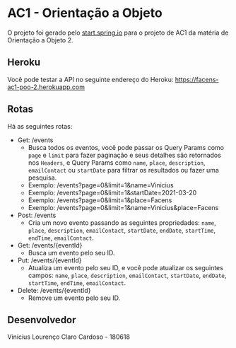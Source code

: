 # AC1 - Orientação a Objeto

O projeto foi gerado pelo [start.spring.io](https://start.spring.io/#!type=maven-project&language=java&platformVersion=2.4.4.RELEASE&packaging=jar&jvmVersion=11&groupId=com.h4ad&artifactId=ac1&name=ac1&description=O%20projeto%20de%20AC1%20de%20Orienta%C3%A7%C3%A3o%20a%20Objetos%20-%202&packageName=com.h4ad.ac1&dependencies=devtools,web,data-jpa,h2,postgresql,restdocs) para o projeto de AC1 da matéria de Orientação a Objeto 2.

## Heroku

Você pode testar a API no seguinte endereço do Heroku: <https://facens-ac1-poo-2.herokuapp.com>

## Rotas

Há as seguintes rotas:

- Get: /events
  - Busca todos os eventos, você pode passar os Query Params como `page` e `limit` para fazer paginação e seus detalhes são retornados nos `Headers`, e Query Params como `name`, `place`, `description`, `emailContact` ou `startDate` para filtrar os resultados ou fazer uma pesquisa.
  - Exemplo: /events?page=0&limit=1&name=Vinicius
  - Exemplo: /events?page=0&limit=1&startDate=2021-03-20
  - Exemplo: /events?page=0&limit=1&place=Facens
  - Exemplo: /events?page=0&limit=1&name=Vinicius&place=Facens
- Post: /events
  - Cria um novo evento passando as seguintes propriedades: `name`, `place`, `description`, `emailContact`, `startDate`, `endDate`, `startTime`, `endTime`, `emailContact`.
- Get: /events/{eventId}
  - Busca um evento pelo seu ID.
- Put: /events/{eventId}
  - Atualiza um evento pelo seu ID, e você pode atualizar os seguintes campos: `name`, `place`, `description`, `emailContact`, `startDate`, `endDate`, `startTime`, `endTime`, `emailContact`.
- Delete: /events/{eventId}
  - Remove um evento pelo seu ID.

## Desenvolvedor

Vinícius Lourenço Claro Cardoso - 180618
